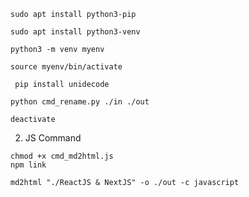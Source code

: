 ```shell
sudo apt install python3-pip
```

```shell
sudo apt install python3-venv
```

```shell
python3 -m venv myenv
```

```shell
source myenv/bin/activate
```

```shell
 pip install unidecode    
```

```shell
python cmd_rename.py ./in ./out
```

```shell
deactivate
```


2. JS Command
```shell
chmod +x cmd_md2html.js
npm link
```

```shell
md2html "./ReactJS & NextJS" -o ./out -c javascript
```